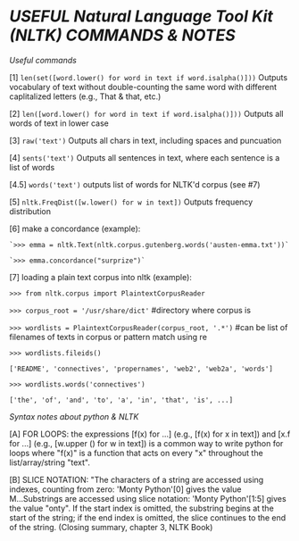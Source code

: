 *USEFUL Natural Language Tool Kit (NLTK) COMMANDS & NOTES*
======================

*Useful commands*

[1] `len(set([word.lower() for word in text if word.isalpha()]))` Outputs vocabulary of text without double-counting the same word with different caplitalized letters (e.g., That & that, etc.)

[2] `len([word.lower() for word in text if word.isalpha()]))` Outputs all words of text in lower case

[3] `raw('text')` Outputs all chars in text, including spaces and puncuation

[4] `sents('text')` Outputs all sentences in text, where each sentence is a list of words

[4.5] `words('text')` outputs list of words for NLTK'd corpus (see #7)

[5] `nltk.FreqDist([w.lower() for w in text])` Outputs frequency distribution

[6] make a concordance (example):

    `>>> emma = nltk.Text(nltk.corpus.gutenberg.words('austen-emma.txt'))`  

    `>>> emma.concordance("surprize")`

[7] loading a plain text corpus into nltk (example):
 	
  `>>> from nltk.corpus import PlaintextCorpusReader`
  
  `>>> corpus_root = '/usr/share/dict'` #directory where corpus is
  
  `>>> wordlists = PlaintextCorpusReader(corpus_root, '.*')` #can be list of filenames of texts in corpus or pattern match using re
  
  `>>> wordlists.fileids()`
  
  `['README', 'connectives', 'propernames', 'web2', 'web2a', 'words']`
  
  `>>> wordlists.words('connectives')`
  
  `['the', 'of', 'and', 'to', 'a', 'in', 'that', 'is', ...]`

*Syntax notes about python & NLTK*

[A] FOR LOOPS: the expressions [f(x) for ...] (e.g., [f(x) for x in text]) and [x.f for ...] (e.g., [w.upper () for w in text]) is a common way to write python for loops where "f(x)" is a function that acts on every "x" throughout the list/array/string "text". 

[B] SLICE NOTATION: "The characters of a string are accessed using indexes, counting from zero: 'Monty Python'[0] gives the value M...Substrings are accessed using slice notation: 'Monty Python'[1:5] gives the value "onty". If the start index is omitted, the substring begins at the start of the string; if the end index is omitted, the slice continues to the end of the string. (Closing summary, chapter 3, NLTK Book)
